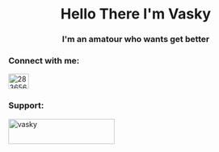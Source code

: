 <h1 align="center">Hello There I'm Vasky</h1>
<h3 align="center">I'm an amatour who wants get better</h3>

<h3 align="left">Connect with me:</h3>
<p align="left">
<a href="https://stackoverflow.com/users/28365631" target="blank"><img align="center" src="https://raw.githubusercontent.com/rahuldkjain/github-profile-readme-generator/master/src/images/icons/Social/stack-overflow.svg" alt="28365631" height="30" width="40" /></a>
</p>


<h3 align="left">Support:</h3>
<p><a href="https://ko-fi.com/vasky"> <img align="left" src="https://cdn.ko-fi.com/cdn/kofi3.png?v=3" height="50" width="210" alt="vasky" /></a></p><br><br>

